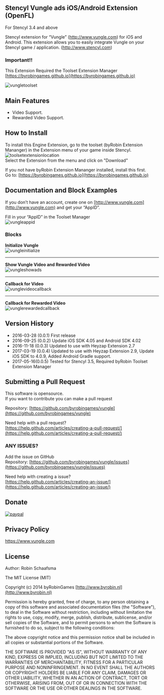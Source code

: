 ## Stencyl Vungle ads iOS/Android Extension (OpenFL)

For Stencyl 3.4 and above

Stencyl extension for “Vungle” (http://www.vungle.com) for iOS and Android. This extension allows you to easily integrate Vungle on your Stencyl game / application. (http://www.stencyl.com)

### Important!!

This Extension Required the Toolset Extension Manager [https://byrobingames.github.io](https://byrobingames.github.io)

![vungletoolset](https://byrobingames.github.io/img/vungle/vungletoolset.png)

## Main Features

  * Video Support.
  * Rewarded Video Support.
  
## How to Install

To install this Engine Extension, go to the toolset (byRobin Extension Mananger) in the Extension menu of your game inside Stencyl.<br/>
![toolsetextensionlocation](https://byrobingames.github.io/img/toolset/toolsetextensionlocation.png)<br/>
Select the Extension from the menu and click on "Download"

If you not have byRobin Extension Mananger installed, install this first.<br/>
Go to: [https://byrobingames.github.io](https://byrobingames.github.io)

## Documentation and Block Examples

If you don’t have an account, create one on [http://www.vungle.com](http://www.vungle.com) and get your “AppID”.

Fill in your “AppID” in the Toolset Manager<br/>
![vungleappid](https://byrobingames.github.io/img/vungle/vungleappid.png)<br/>

### Blocks

**Initialize Vungle**<br/>
![vungleinitialize](https://byrobingames.github.io/img/vungle/vungleinitialize.png)

<hr/>

**Show Vungle Video and Rewarded Video**<br/>
![vungleshowads](https://byrobingames.github.io/img/vungle/vungleshowads.png)

<hr/>

**Callback for Video**<br/>
![vunglevideocallback](https://byrobingames.github.io/img/vungle/vunglevideocallback.png)

<hr/>

**Callback for Rewarded Video**<br/>
![vunglerewardedcallback](https://byrobingames.github.io/img/vungle/vunglerewardedcallback.png)

## Version History

- 2016-03-28 (0.0.1) First release
- 2016-09-25 (0.0.2) Update iOS SDK 4.05 and Android SDK 4.02
- 2016-11-18 (0.0.3)  Updated to use with Heyzap Extension 2.7
- 2017-03-19 (0.0.4)  Updated to use with Heyzap Extension 2.9, Update iOS SDK to 4.0.9, Added Android Gradle support.
- 2017-05-16(0.0.5)  Tested for Stencyl 3.5, Required byRobin Toolset Extension Manager

## Submitting a Pull Request

This software is opensource.<br/>
If you want to contribute you can make a pull request

Repository: [https://github.com/byrobingames/vungle](https://github.com/byrobingames/vungle)

Need help with a pull request?<br/>
[https://help.github.com/articles/creating-a-pull-request/](https://help.github.com/articles/creating-a-pull-request/)

### ANY ISSUES?

Add the issue on GitHub<br/>
Repository: [https://github.com/byrobingames/vungle/issues](https://github.com/byrobingames/vungle/issues)

Need help with creating a issue?<br/>
[https://help.github.com/articles/creating-an-issue/](https://help.github.com/articles/creating-an-issue/)

## Donate

[![paypal](https://www.paypalobjects.com/en_US/i/btn/btn_donateCC_LG.gif)](https://www.paypal.com/cgi-bin/webscr?cmd=_s-xclick&hosted_button_id=HKLGFCAGKBMFL)<br />

## Privacy Policy

https://www.vungle.com

## License

Author: Robin Schaafsma

The MIT License (MIT)

Copyright (c) 2014 byRobinGames [http://www.byrobin.nl](http://www.byrobin.nl)

Permission is hereby granted, free of charge, to any person obtaining a copy of this software and associated documentation files (the "Software"), to deal in the Software without restriction, including without limitation the rights to use, copy, modify, merge, publish, distribute, sublicense, and/or sell copies of the Software, and to permit persons to whom the Software is furnished to do so, subject to the following conditions:

The above copyright notice and this permission notice shall be included in all copies or substantial portions of the Software.

THE SOFTWARE IS PROVIDED "AS IS", WITHOUT WARRANTY OF ANY KIND, EXPRESS OR IMPLIED, INCLUDING BUT NOT LIMITED TO THE WARRANTIES OF MERCHANTABILITY, FITNESS FOR A PARTICULAR PURPOSE AND NONINFRINGEMENT. IN NO EVENT SHALL THE AUTHORS OR COPYRIGHT HOLDERS BE LIABLE FOR ANY CLAIM, DAMAGES OR OTHER LIABILITY, WHETHER IN AN ACTION OF CONTRACT, TORT OR OTHERWISE, ARISING FROM, OUT OF OR IN CONNECTION WITH THE SOFTWARE OR THE USE OR OTHER DEALINGS IN THE SOFTWARE.
